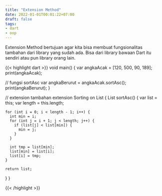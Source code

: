 ```yaml
---
title: "Extension Method"
date: 2022-01-01T00:01:22+07:00
draft: false
tags:
- dart
- oop
---
```


Extension Method bertujuan agar kita bisa membuat fungsionalitas tambahan dari library yang sudah ada. Bisa dari library bawaan Dart itu sendiri atau pun library orang lain.

{{< highlight dart >}}
void main() {
  var angkaAcak = [120, 500, 90, 189];
  print(angkaAcak);

  // fungsi sortAsc
  var angkaBerurut = angkaAcak.sortAsc();
  print(angkaBerurut);
}

// extension tambahan
extension Sorting on List<int> {
  List<int> sortAsc() {
    var list = this;
    var length = this.length;

    for (int i = 0; i < length - 1; i++) {
      int min = i;
      for (int j = i + 1; j < length; j++) {
        if (list[j] < list[min]) {
          min = j;
        }
      }

      int tmp = list[min];
      list[min] = list[i];
      list[i] = tmp;
    }

    return list;
  }
}

{{< /highlight >}}